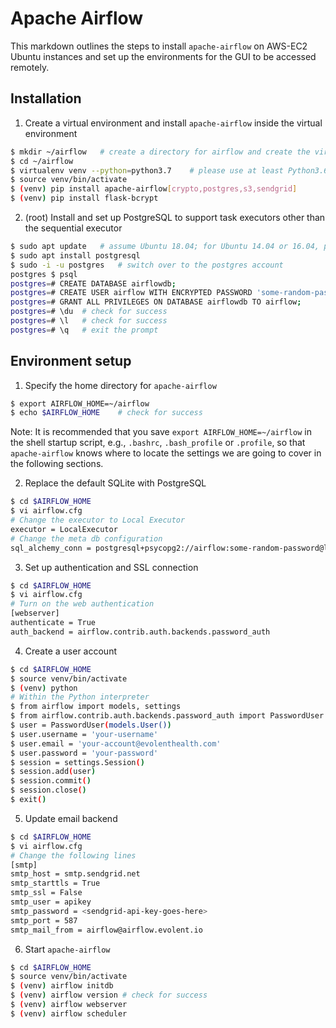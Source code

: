 Apache Airflow
==============

This markdown outlines the steps to install `apache-airflow` on AWS-EC2 Ubuntu instances and set up the environments for the GUI to be accessed remotely.

## Installation
1. Create a virtual environment and install `apache-airflow` inside the virtual environment
```sh
$ mkdir ~/airflow 	# create a directory for airflow and create the virtual environment inside
$ cd ~/airflow
$ virtualenv venv --python=python3.7	# please use at least Python3.6 or newer
$ source venv/bin/activate
$ (venv) pip install apache-airflow[crypto,postgres,s3,sendgrid]
$ (venv) pip install flask-bcrypt
```

2. (root) Install and set up PostgreSQL to support task executors other than the sequential executor
```sh
$ sudo apt update	# assume Ubuntu 18.04; for Ubuntu 14.04 or 16.04, please use `apt-get` instead
$ sudo apt install postgresql
$ sudo -i -u postgres 	# switch over to the postgres account
postgres $ psql
postgres=# CREATE DATABASE airflowdb;
postgres=# CREATE USER airflow WITH ENCRYPTED PASSWORD 'some-random-password';
postgres=# GRANT ALL PRIVILEGES ON DATABASE airflowdb TO airflow;
postgres=# \du 	# check for success
postgres=# \l 	# check for success
postgres=# \q	# exit the prompt
```

## Environment setup
1. Specify the home directory for `apache-airflow`
```sh
$ export AIRFLOW_HOME=~/airflow
$ echo $AIRFLOW_HOME	# check for success
```
Note: It is recommended that you save `export AIRFLOW_HOME=~/airflow` in the shell startup script, e.g., `.bashrc`, `.bash_profile` or `.profile`, so that `apache-airflow` knows where to locate the settings we are going to cover in the following sections.

2. Replace the default SQLite with PostgreSQL
```sh
$ cd $AIRFLOW_HOME
$ vi airflow.cfg
# Change the executor to Local Executor
executor = LocalExecutor
# Change the meta db configuration
sql_alchemy_conn = postgresql+psycopg2://airflow:some-random-password@localhost/airflowdb
```

3. Set up authentication and SSL connection
```sh
$ cd $AIRFLOW_HOME
$ vi airflow.cfg
# Turn on the web authentication
[webserver]
authenticate = True
auth_backend = airflow.contrib.auth.backends.password_auth
```

4. Create a user account
```sh
$ cd $AIRFLOW_HOME
$ source venv/bin/activate
$ (venv) python
# Within the Python interpreter
$ from airflow import models, settings
$ from airflow.contrib.auth.backends.password_auth import PasswordUser
$ user = PasswordUser(models.User())
$ user.username = 'your-username'
$ user.email = 'your-account@evolenthealth.com'
$ user.password = 'your-password'
$ session = settings.Session()
$ session.add(user)
$ session.commit()
$ session.close()
$ exit()
```

5. Update email backend
```sh
$ cd $AIRFLOW_HOME
$ vi airflow.cfg
# Change the following lines
[smtp]
smtp_host = smtp.sendgrid.net
smtp_starttls = True
smtp_ssl = False
smtp_user = apikey
smtp_password = <sendgrid-api-key-goes-here>
smtp_port = 587
smtp_mail_from = airflow@airflow.evolent.io
```

6. Start `apache-airflow`
```sh
$ cd $AIRFLOW_HOME
$ source venv/bin/activate
$ (venv) airflow initdb
$ (venv) airflow version # check for success
$ (venv) airflow webserver
$ (venv) airflow scheduler
```
